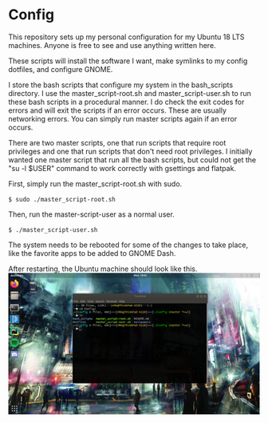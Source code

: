 # Config
This repository sets up my personal configuration for my Ubuntu 18 LTS machines. Anyone is free to see and use anything written here.

These scripts will install the software I want, make symlinks to my config dotfiles, and configure GNOME.

I store the bash scripts that configure my system in the bash_scripts directory. I use the master_script-root.sh and master_script-user.sh to run these bash scripts in a procedural manner. I do check the exit codes for errors and will exit the scripts if an error occurs. These are usually networking errors. You can simply run master scripts again if an error occurs.

There are two master scripts, one that run scripts that require root privileges and one that run scripts that don't need root privileges. I initially wanted one master script that run all the bash scripts, but could not get the "su -l $USER" command to work correctly with gsettings and flatpak.

First, simply run the master_script-root.sh with sudo.
```
$ sudo ./master_script-root.sh
```

Then, run the master-script-user as a normal user.
```
$ ./master_script-user.sh
```

The system needs to be rebooted for some of the changes to take place, like the favorite apps to be added to GNOME Dash.

After restarting, the Ubuntu machine should look like this.
![screenshot](screenshot)